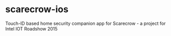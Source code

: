 # scarecrow-ios
Touch-ID based home security companion app for Scarecrow - a project for Intel IOT Roadshow 2015
